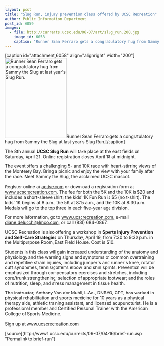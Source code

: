 ```yaml
---
layout: post
title: "Slug Run, injury prevention class offered by UCSC Recreation"
author: Public Information Department
post_id: 6059
images:
  - file: http://currents.ucsc.edu/06-07/art/slug_run.200.jpg
    image_id: 6058
    caption: "Runner Sean Ferraro gets a congratulatory hug from Sammy the Slug at last year's Slug Run."
---
```


[caption id="attachment_6058" align="alignright" width="200"]<a href="http://localhost/mysite/wp-content/uploads/2007/04/slug_run.200.jpg"><img class="size-full wp-image-6058" src="http://localhost/mysite/wp-content/uploads/2007/04/slug_run.200.jpg" alt="Runner Sean Ferraro gets a congratulatory hug from Sammy the Slug at last year's Slug Run." width="200" height="261" /></a>Runner Sean Ferraro gets a congratulatory hug from Sammy the Slug at last year's Slug Run.[/caption]
<a name="content" id="content"></a>
<p>
  The 8th annual <strong>UCSC Slug Run</strong> will take place at the east fields on Saturday, April 21. Online registration closes April 18 at midnight.
</p>
<p>
  The event offers a challenging 5- and 10K race with heart-stirring views of the Monterey Bay. Bring a picnic and enjoy the view with your family after the race. Meet Sammy the Slug, the acclaimed UCSC mascot.<br>
  <br>
  Register online at <a href="http://www.active.com">active.com</a> or download a registration form at <a href="http://www.ucscrecreation.com">www.ucscrecreation.com</a>. The fee for both the 5K and the 10K is $20 and includes a short-sleeve shirt; the kids' 1K Fun Run is $5 (no t-shirt). The kids' 1K begins at 8 a.m., the 5K at 8:15 a.m., and the 10K at 8:30 a.m. Medals will go to the top three in each five-year age division.
</p>
<p>
  For more information, go to <a href="http://www.ucscrecreation.com">www.ucscrecreation.com,</a> e-mail <a href="mailto:diane.delucchi@lmco.com">diane.delucchi@lmco.com</a>, or call (831) 684-0867.
</p>
<p>
  UCSC Recreation is also offering a workshop in <strong>Sports Injury Prevention and Self-Care Strategies</strong> on Thursday, April 19, from 7:30 to 9:30 p.m. in the Multipurpose Room, East Field House. Cost is $10.
</p>
<p>
  Students in this class will gain increased understanding of the anatomy and physiology and the warning signs and symptoms of common overtraining and repetitive strain injuries, including jumper's and runner's knee, rotator cuff syndromes, tennis/golfer's elbow, and shin splints. Prevention will be emphasized through compensatory exercises and stretches, including core/trunk strengthening; selection of appropriate footwear; and the roles of nutrition, sleep, and stress management in tissue health.
</p>
<p>
  The instructor, Anthony Von der Muhll, L.Ac., DNBAO, CPT, has worked in physical rehabilitation and sports medicine for 10 years as a physical therapy aide, athletic training assistant, and licensed acupuncturist. He is a professional member and Certified Personal Trainer with the American College of Sports Medicine.<br>
  <br>
  Sign up at <a href="http://www.ucscrecreation.com">www.ucscrecreation.com</a>
</p>
[source](http://www1.ucsc.edu/currents/06-07/04-16/brief-run.asp "Permalink to brief-run")
